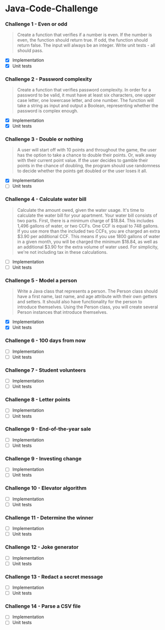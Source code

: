 # Java-Code-Challenge
### Challenge 1 - Even or odd
> Create a function that verifies if a number is even. 
If the number is even, the function should return true. 
If odd, the function should return false. 
The input will always be an integer. Write unit tests - all should pass.
- [x] Implementation
- [x] Unit tests
### Challenge 2 - Password complexity
> Create a function that verifies password complexity. 
> In order for a password to be valid, it must have at least six characters, one upper case letter, 
> one lowercase letter, and one number. The function will take a string as input and output a Boolean, 
> representing whether the password is complex enough.
- [x] Implementation
- [x] Unit tests
### Challenge 3 - Double or nothing
>A user will start off with 10 points and throughout the game, 
> the user has the option to take a chance to double their points. 
> Or, walk away with their current point value. 
> If the user decides to gamble their points in the chance of doubling, 
> the program should use randomness to decide whether the points get doubled or the user loses it all.
- [x] Implementation
- [ ] Unit tests
### Challenge 4 - Calculate water bill
>Calculate the amount owed, given the water usage.
> It's time to calculate the water bill for your apartment. 
> Your water bill consists of two parts. 
> First, there is a minimum charge of $18.84. This includes 1,496 gallons of water, or two CCFs. One CCF is equal to 748 gallons. 
> If you use more than the included two CCFs, you are charged an extra $3.90 per additional CCF. 
> This means if you use 1800 gallons of water in a given month, you will be charged the minimum $18.84, 
> as well as an additional $3.90 for the extra volume of water used. 
> For simplicity, we're not including tax in these calculations.
- [ ] Implementation
- [ ] Unit tests
### Challenge 5 - Model a person
> Write a Java class that represents a person. 
> The Person class should have a first name, last name, and age attribute with their own getters and setters. 
> It should also have functionality for the person to introduce themselves. 
> Using the Person class, you will create several Person instances that introduce themselves.
- [x] Implementation
- [x] Unit tests
### Challenge 6 - 100 days from now
- [ ] Implementation
- [ ] Unit tests
### Challenge 7 - Student volunteers
- [ ] Implementation
- [ ] Unit tests
### Challenge 8 - Letter points
- [ ] Implementation
- [ ] Unit tests
### Challenge 9 - End-of-the-year sale
- [ ] Implementation
- [ ] Unit tests
### Challenge 9 - Investing change
- [ ] Implementation
- [ ] Unit tests
### Challenge 10 - Elevator algorithm
- [ ] Implementation
- [ ] Unit tests
### Challenge 11 - Determine the winner
- [ ] Implementation
- [ ] Unit tests
### Challenge 12 - Joke generator
- [ ] Implementation
- [ ] Unit tests
### Challenge 13 - Redact a secret message
- [ ] Implementation
- [ ] Unit tests
### Challenge 14 - Parse a CSV file
- [ ] Implementation
- [ ] Unit tests